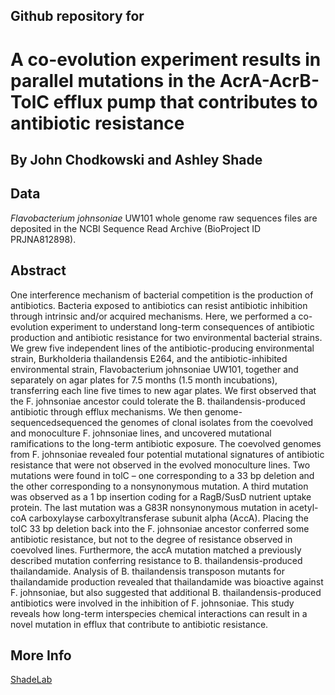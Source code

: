## Github repository for 
# A co-evolution experiment results in parallel mutations in the AcrA-AcrB-TolC efflux pump that contributes to antibiotic resistance 
## By John Chodkowski and Ashley Shade

## Data
*Flavobacterium johnsoniae* UW101 whole genome raw sequences files are deposited in the NCBI Sequence Read Archive (BioProject ID PRJNA812898).

## Abstract
One interference mechanism of bacterial competition is the production of antibiotics. Bacteria exposed to antibiotics can resist antibiotic inhibition through intrinsic and/or acquired mechanisms. Here, we performed a co-evolution experiment to understand long-term consequences of antibiotic production and antibiotic resistance for two environmental bacterial strains. We grew five independent lines of the antibiotic-producing environmental strain, Burkholderia thailandensis E264, and the antibiotic-inhibited environmental strain, Flavobacterium johnsoniae UW101, together and separately on agar plates for 7.5 months (1.5 month incubations), transferring each line five times to new agar plates. We first observed that the F. johnsoniae ancestor could tolerate the B. thailandensis-produced antibiotic through efflux mechanisms. We then genome-sequencedsequenced the genomes of clonal isolates from the coevolved and monoculture F. johnsoniae lines, and uncovered mutational ramifications to the long-term antibiotic exposure. The coevolved genomes from F. johnsoniae revealed four potential mutational signatures of antibiotic resistance that were not observed in the evolved monoculture lines. Two mutations were found in tolC – one corresponding to a 33 bp deletion and the other corresponding to a nonsynonymous mutation. A third mutation was observed as a 1 bp insertion coding for a RagB/SusD nutrient uptake protein. The last mutation was a G83R nonsynonymous mutation in acetyl-coA carboxylayse carboxyltransferase subunit alpha (AccA). Placing the tolC 33 bp deletion back into the F. johnsoniae ancestor conferred some antibiotic resistance, but not to the degree of resistance observed in coevolved lines. Furthermore, the accA mutation matched a previously described mutation conferring resistance to B. thailandensis-produced thailandamide. Analysis of B. thailandensis transposon mutants for thailandamide production revealed that thailandamide was bioactive against F. johnsoniae, but also suggested that additional B. thailandensis-produced antibiotics were involved in the inhibition of F. johnsoniae. This study reveals how long-term interspecies chemical interactions can result in a novel mutation in efflux that contribute to antibiotic resistance.   


## More Info
[ShadeLab](http://ashley17061.wixsite.com/shadelab/home)


